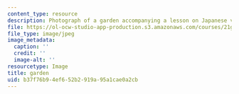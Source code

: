 ```yaml
---
content_type: resource
description: Photograph of a garden accompanying a lesson on Japanese vocabulary.
file: https://ol-ocw-studio-app-production.s3.amazonaws.com/courses/21g-504-japanese-iv-spring-2009/b37f76b94ef652b2919a95a1cae0a2cb_garden.jpg
file_type: image/jpeg
image_metadata:
  caption: ''
  credit: ''
  image-alt: ''
resourcetype: Image
title: garden
uid: b37f76b9-4ef6-52b2-919a-95a1cae0a2cb
---
```

